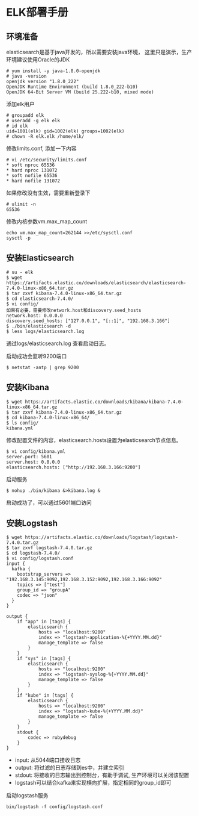 # ELK部署手册

## 环境准备
elasticsearch是基于java开发的，所以需要安装java环境， 这里只是演示，生产环境建议使用Oracle的JDK
```
# yum install -y java-1.8.0-openjdk
# java -version
openjdk version "1.8.0_222"
OpenJDK Runtime Environment (build 1.8.0_222-b10)
OpenJDK 64-Bit Server VM (build 25.222-b10, mixed mode)
```

添加elk用户
```
# groupadd elk
# useradd -g elk elk
# id elk
uid=1001(elk) gid=1002(elk) groups=1002(elk)
# chown -R elk.elk /home/elk/
```

修改limits.conf, 添加一下内容
```
# vi /etc/security/limits.conf
* soft nproc 65536
* hard nproc 131072
* soft nofile 65536
* hard nofile 131072
```

如果修改没有生效，需要重新登录下
```
# ulimit -n
65536
```

修改内核参数vm.max_map_count
```
echo vm.max_map_count=262144 >>/etc/sysctl.conf
sysctl -p
```

## 安装Elasticsearch
```
# su - elk
$ wget https://artifacts.elastic.co/downloads/elasticsearch/elasticsearch-7.4.0-linux-x86_64.tar.gz
$ tar zxvf kibana-7.4.0-linux-x86_64.tar.gz 
$ cd elasticsearch-7.4.0/
$ vi config/
如果有必要，需要修改network.host和discovery.seed_hosts
network.host: 0.0.0.0
discovery.seed_hosts: ["127.0.0.1", "[::1]", "192.168.3.166"]
$ ./bin/elasticsearch -d
$ less logs/elasticsearch.log 
```
通过logs/elasticsearch.log 查看启动日志。

启动成功会监听9200端口
```
$ netstat -antp | grep 9200

```


## 安装Kibana
```
$ wget https://artifacts.elastic.co/downloads/kibana/kibana-7.4.0-linux-x86_64.tar.gz
$ tar zxvf kibana-7.4.0-linux-x86_64.tar.gz
$ cd kibana-7.4.0-linux-x86_64/
$ ls config/
kibana.yml
```

修改配置文件的内容，elasticsearch.hosts设置为elasticsearch节点信息。
```
$ vi config/kibana.yml
server.port: 5601
server.host: 0.0.0.0
elasticsearch.hosts: ["http://192.168.3.166:9200"]
```

启动服务
```
$ nohup ./bin/kibana &>kibana.log &
```

启动成功了，可以通过5601端口访问


## 安装Logstash
```
$ wget https://artifacts.elastic.co/downloads/logstash/logstash-7.4.0.tar.gz
$ tar zxvf logstash-7.4.0.tar.gz 
$ cd logstash-7.4.0/
$ vi config/logstash.conf
input {
  kafka {
    bootstrap_servers => "192.168.3.145:9092,192.168.3.152:9092,192.168.3.166:9092"
    topics => ["test"]
    group_id => "groupA"
    codec => "json"
  }
}
 
output {
    if "app" in [tags] {
        elasticsearch {
            hosts => "localhost:9200"
            index => "logstash-application-%{+YYYY.MM.dd}"
            manage_template => false
        }
    }
    if "sys" in [tags] {
        elasticsearch {
            hosts => "localhost:9200"
            index => "logstash-syslog-%{+YYYY.MM.dd}"
            manage_template => false
        }
    }
    if "kube" in [tags] {
        elasticsearch {
            hosts => "localhost:9200"
            index => "logstash-kube-%{+YYYY.MM.dd}"
            manage_template => false
        }
    }
    stdout {
        codec => rubydebug
    }
}
```

- input: 从5044端口接收日志
- output: 将过滤的日志存储到es中，并建立索引
- stdout: 将接收的日志输出到控制台，有助于调试, 生产环境可以关闭该配置
- logstash可以结合kafka来实现横向扩展，指定相同的group_id即可

启动logstash服务
```
bin/logstash -f config/logstash.conf 
```
